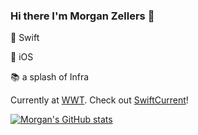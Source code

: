 ### Hi there I'm Morgan Zellers 👋

🧡 Swift

📱 iOS

📚 a splash of Infra

Currently at [WWT](https://www.wwt.com/about/careers). Check out [SwiftCurrent](https://github.com/wwt/SwiftCurrent)!

[![Morgan's GitHub stats](https://github-readme-stats.vercel.app/api?username=morganzellers)](https://github.com/anuraghazra/github-readme-stats)


<!--
**morganzellers/morganzellers** is a ✨ _special_ ✨ repository because its `README.md` (this file) appears on your GitHub profile.

Here are some ideas to get you started:

- 🔭 I’m currently working on ...
- 🌱 I’m currently learning ...
- 👯 I’m looking to collaborate on ...
- 🤔 I’m looking for help with ...
- 💬 Ask me about ...
- 📫 How to reach me: ...
- 😄 Pronouns: ...
- ⚡ Fun fact: ...
-->
